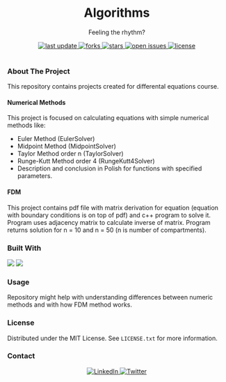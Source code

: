 <div align="center">
  
  <h1> Algorithms </h1>
  <p> Feeling the rhythm? </p>
  
  <div>
    <a href="">
      <img src="https://img.shields.io/github/last-commit/psp515/DifferentalEquations" alt="last update" />
    </a>
    <a href="https://github.com/psp515/DifferentalEquations/network/members">
      <img src="https://img.shields.io/github/forks/psp515/DifferentalEquations" alt="forks" />
    </a>
    <a href="https://github.com/psp515/DifferentalEquations/stargazers">
      <img src="https://img.shields.io/github/stars/psp515/DifferentalEquations" alt="stars" />
    </a>
    <a href="https://github.com/psp515/DifferentalEquations/issues/">
      <img src="https://img.shields.io/github/issues/psp515/DifferentalEquations" alt="open issues" />
    </a>
    <a href="https://github.com/psp515/DifferentalEquations/blob/master/LICENSE">
      <img src="https://img.shields.io/github/license/psp515/DifferentalEquations" alt="license" />
    </a>
  </div>
</div>  

<br/>

### About The Project

This repository contains projects created for differental equations course.

#### Numerical Methods 
This project is focused on calculating equations with simple numerical methods like:
- Euler Method (EulerSolver)
- Midpoint Method (MidpointSolver)
- Taylor Method order n (TaylorSolver)
- Runge-Kutt Method order 4 (RungeKutt4Solver)
- Description and conclusion in Polish for functions with specified parameters. 

#### FDM

This project contains pdf file with matrix derivation for equation (equation with boundary conditions is on top of pdf) and c++ program to solve it.
Program uses adjacency matrix to calculate inverse of matrix.
Program returns solution for n = 10 and n = 50 (n is number of compartments).

### Built With

<div>
  <a>
    <img src="https://img.shields.io/badge/-Python-FFFFFF?logo=python" />
  </a>
  <a>
    <img src="https://img.shields.io/badge/-C++-FFFFFF?logo=c++" />
  </a>
</div>


### Usage 

Repository might help with understanding differences between numeric methods and with how FDM method works.

### License

Distributed under the MIT License. See `LICENSE.txt` for more information.

### Contact

<div align="center">
  <a href="https://www.linkedin.com/in/lukasz-psp515-kolber/">
    <img src="https://img.shields.io/badge/LinkedIn-0077B5?style=for-the-badge&logo=linkedin&logoColor=white" alt="LinkedIn" />
  </a>
  <a href="https://twitter.com/psp515">
    <img src="https://img.shields.io/badge/Twitter-1DA1F2?style=for-the-badge&logo=twitter&logoColor=white" alt="Twitter" />
  </a>
</div>



